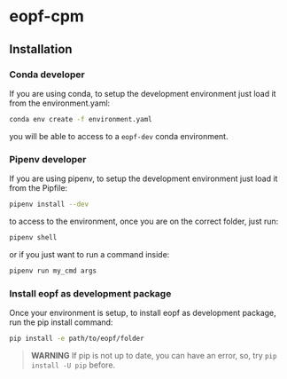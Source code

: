 # eopf-cpm

## Installation

### Conda developer

If you are using conda, to setup the development environment just load it from
the environment.yaml:
```bash
conda env create -f environment.yaml
```

you will be able to access to a `eopf-dev` conda environment.


### Pipenv developer

If you are using pipenv, to setup the development environment just load it from
the Pipfile:
```bash
pipenv install --dev
```

to access to the environment, once you are on the correct folder, just run:
```bash
pipenv shell
```

or if you just want to run a command inside:
```bash
pipenv run my_cmd args
```

### Install eopf as development package

Once your environment is setup, to install eopf as development package, run
the pip install command:
```bash
pip install -e path/to/eopf/folder
```

> **WARNING** If pip is not up to date, you can have an error, so, try `pip install -U pip` before.
